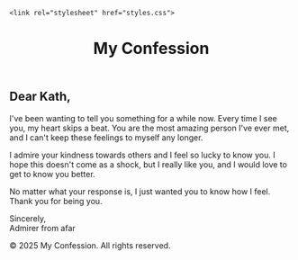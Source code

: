 
<html lang="en">
<head>
    <meta charset="UTF-8">
    <meta name="viewport" content="width=device-width, initial-scale=1.0">

    <link rel="stylesheet" href="styles.css">
</head>
<body>
    <header>
        <h1>My Confession</h1>
    </header>
    <main>
        <section id="confession">
            <h2>Dear Kath,</h2>
            <p>
                I've been wanting to tell you something for a while now. Every time I see you, my heart skips a beat. You are the most amazing person I've ever met, and I can't keep these feelings to myself any longer.
            </p>
            <p>
                I admire your kindness towards others and I feel so lucky to know you. I hope this doesn't come as a shock, but I really like you, and I would love to get to know you better.
            </p>
            <p>
                No matter what your response is, I just wanted you to know how I feel. Thank you for being you.
            </p>
            <p>
                Sincerely,<br>
                Admirer from afar
            </p>
        </section>
    </main>
    <footer>
        <p>&copy; 2025 My Confession. All rights reserved.</p>
    </footer>
</body>
</html>
